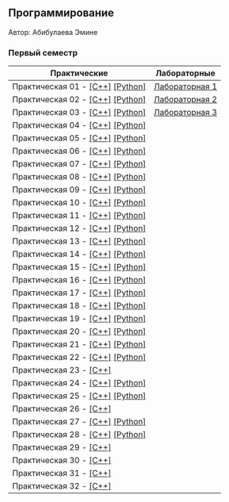 ## Программирование

Автор: Абибулаева Эмине

### Первый семестр

|                                  Практические                                   |             Лабораторные                |
| ------------------------------------------------------------------------------- | --------------------------------------- |
| Практическая 01 - [[C++]](./Practice/01/С++/) [[Python]](./Practice/01/Python/) | [Лабораторная 1](./Lab/lab01/README.md) |
| Практическая 02 - [[C++]](./Practice/02/С++/) [[Python]](./Practice/02/Python/) | [Лабораторная 2](./Lab/lab02/README.md) |
| Практическая 03 - [[C++]](./Practice/03/С++/) [[Python]](./Practice/03/Python/) | [Лабораторная 3](./Lab/lab03/README.md) |
| Практическая 04 - [[C++]](./Practice/04/С++/) [[Python]](./Practice/04/Python/) |                                         |
| Практическая 05 - [[C++]](./Practice/05/С++/) [[Python]](./Practice/05/Python/) |                                         |
| Практическая 06 - [[C++]](./Practice/06/С++/) [[Python]](./Practice/06/Python/) |                                         |
| Практическая 07 - [[C++]](./Practice/07/С++/) [[Python]](./Practice/07/Python/) |                                         |
| Практическая 08 - [[C++]](./Practice/08/С++/) [[Python]](./Practice/08/Python/) |                                         | 
| Практическая 09 - [[C++]](./Practice/09/С++/) [[Python]](./Practice/09/Python/) |                                         |
| Практическая 10 - [[C++]](./Practice/10/С++/) [[Python]](./Practice/10/Python/) |                                         |
| Практическая 11 - [[C++]](./Practice/11/С++/) [[Python]](./Practice/11/Python/) |                                         |
| Практическая 12 - [[C++]](./Practice/12/С++/) [[Python]](./Practice/12/Python/) |                                         |
| Практическая 13 - [[C++]](./Practice/13/С++/) [[Python]](./Practice/13/Python/) |                                         |
| Практическая 14 - [[C++]](./Practice/14/С++/) [[Python]](./Practice/14/Python/) |                                         |
| Практическая 15 - [[C++]](./Practice/15/С++/) [[Python]](./Practice/15/Python/) |                                         |
| Практическая 16 - [[C++]](./Practice/16/16++) [[Python]](./Practice/16/16py)    |                                         |
| Практическая 17 - [[C++]](./Practice/17/17++) [[Python]](./Practice/17/17py)    |                                         |
| Практическая 18 - [[C++]](./Practice/18/18++) [[Python]](./Practice/18/18py)    |                                         |
| Практическая 19 - [[C++]](./Practice/19/19++) [[Python]](./Practice/19/19py)    |                                         |
| Практическая 20 - [[C++]](./Practice/20/20++) [[Python]](./Practice/20/20py)    |                                         |
| Практическая 21 - [[C++]](./Practice/21/21++) [[Python]](./Practice/21/21py)    |                                         |
| Практическая 22 - [[C++]](./Practice/22/22++) [[Python]](./Practice/22/22py)    |                                         |
| Практическая 23 - [[C++]](./Practice/23/file1/)                                 |                                         |
| Практическая 24 - [[C++]](./Practice/24/24++) [[Python]](./Practice/24/24py)    |                                         | 
| Практическая 25 - [[C++]](./Practice/25/25++) [[Python]](./Practice/25/25py)    |                                         |
| Практическая 26 - [[C++]](./Practice/26/26++)                                   |                                         |
| Практическая 27 - [[C++]](./Practice/27/27++) [[Python]](./Practice/27/27py)    |                                         |
| Практическая 28 - [[C++]](./Practice/28/28++) [[Python]](./Practice/28/28py)    |                                         |
| Практическая 29 - [[C++]](./Practice/29/)                                       |                                         |
| Практическая 30 - [[C++]](./Practice/30/)                                       |                                         |
| Практическая 31 - [[C++]](./Practice/31/)                                       |                                         |
| Практическая 32 - [[C++]](./Practice/32/)                                       |                                         |
